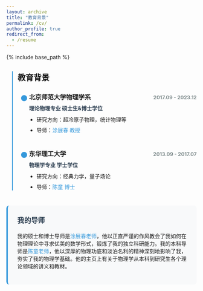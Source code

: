 ```yaml
---
layout: archive
title: "教育背景"
permalink: /cv/
author_profile: true
redirect_from:
  - /resume
---
```


{% include base_path %}

<style>
.cv-timeline {
  position: relative;
  max-width: 800px;
  margin: 0 auto;
  padding-left: 30px;
}

.cv-timeline::before {
  content: '';
  position: absolute;
  left: 15px;
  top: 0;
  bottom: 0;
  width: 2px;
  background: #3498db;
}

.cv-item {
  position: relative;
  margin-bottom: 40px;
  padding-left: 30px;
}

.cv-item::before {
  content: '';
  position: absolute;
  left: 6px;
  top: 5px;
  width: 16px;
  height: 16px;
  border-radius: 50%;
  background: #3498db;
  border: 3px solid white;
  z-index: 1;
}

.cv-header {
  display: flex;
  justify-content: space-between;
  align-items: baseline;
  margin-bottom: 8px;
}

.cv-date {
  color: #7f8c8d;
  font-size: 0.95em;
  font-weight: bold;
}

.cv-degree {
  font-weight: bold;
  color: #2c3e50;
  margin: 5px 0 10px 0;
}

.cv-details {
  margin: 10px 0 0 20px;
  padding: 0;
}

.cv-details li {
  margin-bottom: 8px;
  list-style-type: disc;
}

.cv-mentor-box {
  background-color: #f8f9fa;
  padding: 25px;
  border-radius: 8px;
  margin: 40px auto;
  max-width: 800px;
  border-left: 4px solid #3498db;
}

.cv-mentor-box h3 {
  margin-top: 0;
  color: #2c3e50;
  font-size: 1.3em;
}

a {
  color: #3498db;
  text-decoration: none;
  font-weight: 500;
}

a:hover {
  text-decoration: underline;
}

.highlight {
  background-color: #f0f7ff;
  padding: 2px 5px;
  border-radius: 3px;
}
</style>

<div class="cv-timeline">
  <h2 style="margin-bottom: 25px;">教育背景</h2>

  <div class="cv-item">
    <div class="cv-header">
      <h3 style="margin: 0;">北京师范大学物理学系</h3>
      <span class="cv-date">2017.09 - 2023.12</span>
    </div>
    <p class="cv-degree">理论物理专业 硕士生&博士学位</p>
    <ul class="cv-details">
      <li>研究方向：超冷原子物理，统计物理等</li>
      <li>导师：<a href="https://physicsfaculty.bnu.edu.cn/teacher/337/index.html" target="_blank">涂展春 教授</a></li>
    </ul>
  </div>

  <div class="cv-item">
    <div class="cv-header">
      <h3 style="margin: 0;">东华理工大学</h3>
      <span class="cv-date">2013.09 - 2017.07</span>
    </div>
    <p class="cv-degree">物理学专业 学士学位</p>
    <ul class="cv-details">
      <li>研究方向：经典力学，量子场论</li>
      <li>导师：<a href="https://newquanta.com/" target="_blank">陈童 博士</a></li>
    </ul>
  </div>
</div>

<div class="cv-mentor-box">
  <h3>我的导师</h3>
  <p>我的硕士和博士导师是<a href="https://physicsfaculty.bnu.edu.cn/teacher/337/index.html" target="_blank">涂展春老师</a>，他以正直严谨的作风教会了我如何在物理理论中寻求优美的数学形式，锻炼了我的独立科研能力。我的本科导师是<a href="https://newquanta.com/" target="_blank">陈童老师</a>，他以深厚的物理功底和淡泊名利的精神深刻地影响了我，夯实了我的物理学基础。他的主页上有关于物理学从本科到研究生各个理论领域的讲义和教材。</p>
</div>
